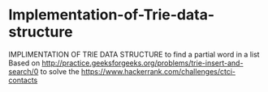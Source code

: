 # Implementation-of-Trie-data-structure

IMPLIMENTATION OF TRIE DATA STRUCTURE to find a partial word in a list
Based on http://practice.geeksforgeeks.org/problems/trie-insert-and-search/0
to solve the https://www.hackerrank.com/challenges/ctci-contacts

